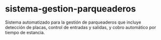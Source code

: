 # sistema-gestion-parqueaderos
Sistema automatizado para la gestión de parqueaderos que incluye detección de placas, control de entradas y salidas, y cobro automático por tiempo de estancia.
